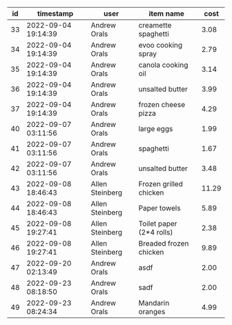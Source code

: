 |id|timestamp|user|item name|cost|
|---|---|---|---|---|
|33|2022-09-04 19:14:39|Andrew Orals|creamette spaghetti|3.08|
|34|2022-09-04 19:14:39|Andrew Orals|evoo cooking spray|2.79|
|35|2022-09-04 19:14:39|Andrew Orals|canola cooking oil|3.14|
|36|2022-09-04 19:14:39|Andrew Orals|unsalted butter|3.99|
|37|2022-09-04 19:14:39|Andrew Orals|frozen cheese pizza|4.29|
|40|2022-09-07 03:11:56|Andrew Orals|large eggs|1.99|
|41|2022-09-07 03:11:56|Andrew Orals|spaghetti|1.67|
|42|2022-09-07 03:11:56|Andrew Orals|unsalted butter|3.48|
|43|2022-09-08 18:46:43|Allen Steinberg|Frozen grilled chicken|11.29|
|44|2022-09-08 18:46:43|Allen Steinberg|Paper towels|5.89|
|45|2022-09-08 19:27:41|Allen Steinberg|Toilet paper (2*4 rolls)|2.38|
|46|2022-09-08 19:27:41|Allen Steinberg|Breaded frozen chicken|9.89|
|47|2022-09-20 02:13:49|Andrew Orals|asdf|2.00|
|48|2022-09-23 08:18:50|Andrew Orals|sadf|2.00|
|49|2022-09-23 08:24:34|Andrew Orals|Mandarin oranges|4.99|
